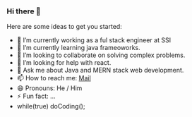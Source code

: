 ### Hi there 👋


Here are some ideas to get you started:

- 🔭 I’m currently working as a ful stack engineer at SSI
-  🌱 I’m currently learning java frameoworks.
- 👯 I’m looking to collaborate on solving complex problems.
- 🤔 I’m looking for help with react.
- 💬 Ask me about Java and MERN stack web development.
- 📫 How to reach me: [Mail](sudhirsamantaray33@gmail.com)
- 😄 Pronouns: He / Him
- ⚡ Fun fact: ...
- while(true) doCoding();
